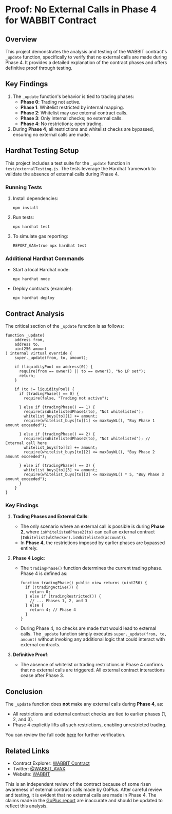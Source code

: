 # Proof: No External Calls in Phase 4 for WABBIT Contract

## Overview
This project demonstrates the analysis and testing of the WABBIT contract's `_update` function, specifically to verify that no external calls are made during Phase 4. It provides a detailed explanation of the contract phases and offers definitive proof through testing.

## Key Findings
1. The `_update` function's behavior is tied to trading phases:
   - **Phase 0**: Trading not active.
   - **Phase 1**: Whitelist restricted by internal mapping.
   - **Phase 2**: Whitelist may use external contract calls.
   - **Phase 3**: Only internal checks; no external calls.
   - **Phase 4**: No restrictions; open trading.
2. During **Phase 4**, all restrictions and whitelist checks are bypassed, ensuring no external calls are made.

## Hardhat Testing Setup
This project includes a test suite for the `_update` function in `test/externalTesting.js`. The tests leverage the Hardhat framework to validate the absence of external calls during Phase 4.

### Running Tests
1. Install dependencies:
   ```shell
   npm install
   ```

2. Run tests:
   ```shell
   npx hardhat test
   ```

3. To simulate gas reporting:
   ```shell
   REPORT_GAS=true npx hardhat test
   ```

### Additional Hardhat Commands
- Start a local Hardhat node:
  ```shell
  npx hardhat node
  ```
- Deploy contracts (example):
  ```shell
  npx hardhat deploy
  ```

## Contract Analysis

The critical section of the `_update` function is as follows:

```solidity
function _update(
    address from,
    address to,
    uint256 amount
) internal virtual override {
    super._update(from, to, amount);

    if (liquidityPool == address(0)) {
      require(from == owner() || to == owner(), "No LP set");
      return;
    }

    if (to != liquidityPool) {
      if (tradingPhase() == 0) {
        require(false, "Trading not active");

      } else if (tradingPhase() == 1) {
        require(isWhitelistedPhase1(to), "Not whitelisted");
        whitelist_buys[to][1] += amount;
        require(whitelist_buys[to][1] <= maxBuyWL(), "Buy Phase 1 amount exceeded");

      } else if (tradingPhase() == 2) {
        require(isWhitelistedPhase2(to), "Not whitelisted"); // External call here
        whitelist_buys[to][2] += amount;
        require(whitelist_buys[to][2] <= maxBuyWL(), "Buy Phase 2 amount exceeded");

      } else if (tradingPhase() == 3) {
        whitelist_buys[to][3] += amount;
        require(whitelist_buys[to][3] <= maxBuyWL() * 5, "Buy Phase 3 amount exceeded");
      }
    }
}
```

### Key Findings
1. **Trading Phases and External Calls**:
   - The only scenario where an external call is possible is during **Phase 2**, where `isWhitelistedPhase2(to)` can call an external contract (`IWhitelist(wlChecker).isWhitelisted(account)`).
   - In **Phase 4**, the restrictions imposed by earlier phases are bypassed entirely.

2. **Phase 4 Logic**:
   - The `tradingPhase()` function determines the current trading phase. Phase 4 is defined as:
     ```solidity
     function tradingPhase() public view returns (uint256) {
       if (!tradingActive()) {
         return 0;
       } else if (tradingRestricted()) {
         // ... Phases 1, 2, and 3
       } else {
         return 4; // Phase 4
       }
     }
     ```
   - During Phase 4, no checks are made that would lead to external calls. The `_update` function simply executes `super._update(from, to, amount)` without invoking any additional logic that could interact with external contracts.

3. **Definitive Proof**:
   - The absence of whitelist or trading restrictions in Phase 4 confirms that no external calls are triggered. All external contract interactions cease after Phase 3.

## Conclusion
The `_update` function does **not** make any external calls during **Phase 4**, as:
- All restrictions and external contract checks are tied to earlier phases (1, 2, and 3).
- Phase 4 explicitly lifts all such restrictions, enabling unrestricted trading.

You can review the full code [here](https://snowscan.xyz/address/0x77776aB9495729E0939E9bADAf7E7c3312777777#code) for further verification.

## Related Links
- Contract Explorer: [WABBIT Contract](https://snowscan.xyz/address/0x77776aB9495729E0939E9bADAf7E7c3312777777#code)
- Twitter: [@WABBIT_AVAX](https://twitter.com/WABBIT_AVAX)
- Website: [WABBIT](https://wabbit.meme)

This is an independent review of the contract because of some risen awareness of external contract calls made by GoPlus. After careful review and testing, it is evident that no external calls are made in Phase 4. The claims made in the [GoPlus report](https://gopluslabs.io/token-security/43114/0x77776aB9495729E0939E9bADAf7E7c3312777777) are inaccurate and should be updated to reflect this analysis.
